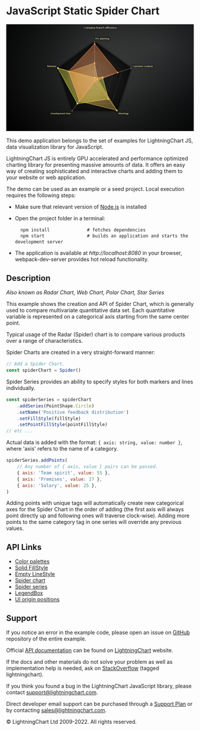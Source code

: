 # JavaScript Static Spider Chart

![JavaScript Static Spider Chart](spiderStatic-darkGold.png)

This demo application belongs to the set of examples for LightningChart JS, data visualization library for JavaScript.

LightningChart JS is entirely GPU accelerated and performance optimized charting library for presenting massive amounts of data. It offers an easy way of creating sophisticated and interactive charts and adding them to your website or web application.

The demo can be used as an example or a seed project. Local execution requires the following steps:

-   Make sure that relevant version of [Node.js](https://nodejs.org/en/download/) is installed
-   Open the project folder in a terminal:

          npm install              # fetches dependencies
          npm start                # builds an application and starts the development server

-   The application is available at _http://localhost:8080_ in your browser, webpack-dev-server provides hot reload functionality.


## Description

_Also known as Radar Chart, Web Chart, Polar Chart, Star Series_

This example shows the creation and API of Spider Chart, which is generally used to compare multivariate quantitative data set. Each quantitative variable is represented on a categorical axis starting from the same center point.

Typical usage of the Radar (Spider) chart is to compare various products over a range of characteristics.

Spider Charts are created in a very straight-forward manner:

```javascript
// Add a Spider Chart.
const spiderChart = Spider()
```

Spider Series provides an ability to specify styles for both markers and lines individually.

```javascript
const spiderSeries = spiderChart
    .addSeries(PointShape.Circle)
    .setName('Positive feedback distribution')
    .setFillStyle(fillStyle)
    .setPointFillStyle(pointFillStyle)
// etc ...
```

Actual data is added with the format: `{ axis: string, value: number }`, where 'axis' refers to the name of a category.

```javascript
spiderSeries.addPoints(
    // Any number of { axis, value } pairs can be passed.
    { axis: 'Team spirit', value: 55 },
    { axis: 'Premises', value: 27 },
    { axis: 'Salary', value: 25 },
)
```

Adding points with unique tags will automatically create new categorical axes for the Spider Chart in the order of adding (the first axis will always point directly up and following ones will traverse clock-wise). Adding more points to the same category tag in one series will override any previous values.


## API Links

* [Color palettes]
* [Solid FillStyle]
* [Empty LineStyle]
* [Spider chart]
* [Spider series]
* [LegendBox]
* [UI origin positions]


## Support

If you notice an error in the example code, please open an issue on [GitHub][0] repository of the entire example.

Official [API documentation][1] can be found on [LightningChart][2] website.

If the docs and other materials do not solve your problem as well as implementation help is needed, ask on [StackOverflow][3] (tagged lightningchart).

If you think you found a bug in the LightningChart JavaScript library, please contact support@lightningchart.com.

Direct developer email support can be purchased through a [Support Plan][4] or by contacting sales@lightningchart.com.

[0]: https://github.com/Arction/
[1]: https://lightningchart.com/lightningchart-js-api-documentation/
[2]: https://lightningchart.com
[3]: https://stackoverflow.com/questions/tagged/lightningchart
[4]: https://lightningchart.com/support-services/

© LightningChart Ltd 2009-2022. All rights reserved.


[Color palettes]: https://lightningchart.com/js-charts/api-documentation/v5.0.1/variables/ColorPalettes.html
[Solid FillStyle]: https://lightningchart.com/js-charts/api-documentation/v5.0.1/classes/SolidFill.html
[Empty LineStyle]: https://lightningchart.com/js-charts/api-documentation/v5.0.1/variables/emptyLine.html
[Spider chart]: https://lightningchart.com/js-charts/api-documentation/v5.0.1/classes/SpiderChart.html
[Spider series]: https://lightningchart.com/js-charts/api-documentation/v5.0.1/classes/SpiderSeries.html
[LegendBox]: https://lightningchart.com/js-charts/api-documentation/v5.0.1/classes/Chart.html#addLegendBox
[UI origin positions]: https://lightningchart.com/js-charts/api-documentation/v5.0.1/variables/UIOrigins.html

